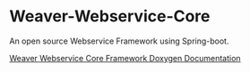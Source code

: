 # Weaver-Webservice-Core
An open source Webservice Framework using Spring-boot.

<a href="http://tamulib.github.io/Weaver-Webservice-Core/docs/html/index.html">Weaver Webservice Core Framework Doxygen Documentation</a>

